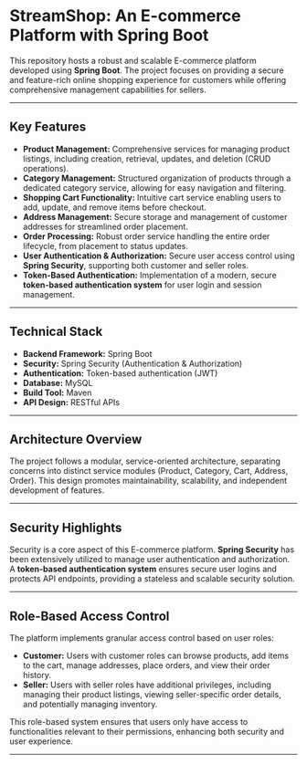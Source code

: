 # StreamShop: An E-commerce Platform with Spring Boot

This repository hosts a robust and scalable E-commerce platform developed using **Spring Boot**. The project focuses on providing a secure and feature-rich online shopping experience for customers while offering comprehensive management capabilities for sellers.

---

## Key Features

* **Product Management:** Comprehensive services for managing product listings, including creation, retrieval, updates, and deletion (CRUD operations).
* **Category Management:** Structured organization of products through a dedicated category service, allowing for easy navigation and filtering.
* **Shopping Cart Functionality:** Intuitive cart service enabling users to add, update, and remove items before checkout.
* **Address Management:** Secure storage and management of customer addresses for streamlined order placement.
* **Order Processing:** Robust order service handling the entire order lifecycle, from placement to status updates.
* **User Authentication & Authorization:** Secure user access control using **Spring Security**, supporting both customer and seller roles.
* **Token-Based Authentication:** Implementation of a modern, secure **token-based authentication system** for user login and session management.

---

## Technical Stack

* **Backend Framework:** Spring Boot
* **Security:** Spring Security (Authentication & Authorization)
* **Authentication:** Token-based authentication (JWT)
* **Database:** MySQL
* **Build Tool:** Maven
* **API Design:** RESTful APIs

---

## Architecture Overview

The project follows a modular, service-oriented architecture, separating concerns into distinct service modules (Product, Category, Cart, Address, Order). This design promotes maintainability, scalability, and independent development of features.

---

## Security Highlights

Security is a core aspect of this E-commerce platform. **Spring Security** has been extensively utilized to manage user authentication and authorization. A **token-based authentication system** ensures secure user logins and protects API endpoints, providing a stateless and scalable security solution.

---

## Role-Based Access Control

The platform implements granular access control based on user roles:

* **Customer:** Users with customer roles can browse products, add items to the cart, manage addresses, place orders, and view their order history.
* **Seller:** Users with seller roles have additional privileges, including managing their product listings, viewing seller-specific order details, and potentially managing inventory.

This role-based system ensures that users only have access to functionalities relevant to their permissions, enhancing both security and user experience.

---

